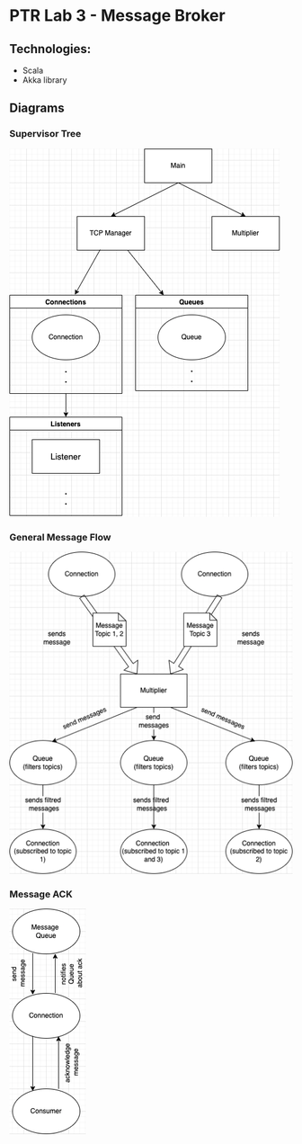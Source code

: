 # PTR Lab 3 - Message Broker

## Technologies:
- Scala
- Akka library

## Diagrams

### Supervisor Tree
![supervisor-tree](/docs/images/SupervisorTree.png)

### General Message Flow
![general-MF](/docs/images/GeneralMessageFlow.png)

### Message ACK
![message-ack](/docs/images/MessageFlow(ACK).png)